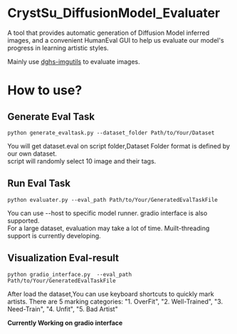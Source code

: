 # CrystSu_DiffusionModel_Evaluater
A tool that provides automatic generation of Diffusion Model inferred images, and a convenient HumanEval GUI to help us evaluate our model's progress in learning artistic styles.

Mainly use [dghs-imgutils](https://github.com/deepghs/imgutils) to evaluate images.

# How to use?  
## Generate Eval Task 
```
python generate_evaltask.py --dataset_folder Path/to/Your/Dataset
```
You will get dataset.eval on script folder,Dataset Folder format is defined by our own dataset.  
script will randomly select 10 image and their tags.  

## Run Eval Task  
```  
python evaluater.py --eval_path Path/to/Your/GeneratedEvalTaskFile  
```
You can use --host to specific model runner. gradio interface is also supported.  
For a large dataset, evaluation may take a lot of time. Muilt-threading support is currently developing.  

## Visualization Eval-result  
```
python gradio_interface.py  --eval_path Path/to/Your/GeneratedEvalTaskFile
```

After load the dataset,You can use keyboard shortcuts to quickly mark artists. There are 5 marking categories:
"1. OverFit", "2. Well-Trained", "3. Need-Train", "4. Unfit", "5. Bad Artist"  

**Currently Working on gradio interface**